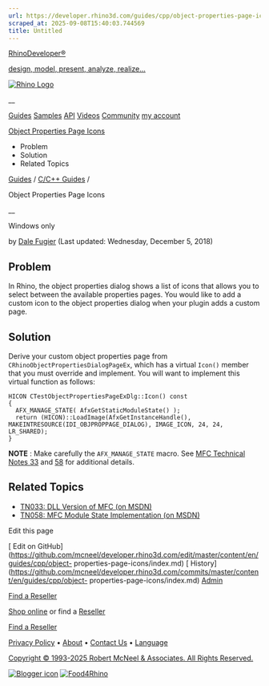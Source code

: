 ```yaml
---
url: https://developer.rhino3d.com/guides/cpp/object-properties-page-icons/
scraped_at: 2025-09-08T15:40:03.744569
title: Untitled
---
```


[RhinoDeveloper®](/)

[design, model, present, analyze, realize...](/)

[![Rhino Logo](https://developer.rhino3d.com/images/rhinodevlogo.png)](/)

__

[Guides](https://developer.rhino3d.com/guides)
[Samples](https://developer.rhino3d.com/samples)
[API](https://developer.rhino3d.com/api)
[Videos](https://developer.rhino3d.com/videos)
[Community](https://discourse.mcneel.com/c/rhino-developer) [my account
](https://www.rhino3d.com/my-account/ "Manage your account, licenses, and
teams")

[Object Properties Page
Icons](https://developer.rhino3d.com/guides/cpp/object-properties-page-icons/)

  * Problem
  * Solution
  * Related Topics

[Guides](https://developer.rhino3d.com/en/guides/) / [C/C++
Guides](https://developer.rhino3d.com/en/guides/cpp/) /

Object Properties Page Icons

__

Windows only

by [Dale Fugier](https://discourse.mcneel.com/u/dale/) (Last updated:
Wednesday, December 5, 2018)

## Problem

In Rhino, the object properties dialog shows a list of icons that allows you
to select between the available properties pages. You would like to add a
custom icon to the object properties dialog when your plugin adds a custom
page.

## Solution

Derive your custom object properties page from
`CRhinoObjectPropertiesDialogPageEx`, which has a virtual `Icon()` member that
you must override and implement. You will want to implement this virtual
function as follows:

    
    
    HICON CTestObjectPropertiesPageExDlg::Icon() const
    {
      AFX_MANAGE_STATE( AfxGetStaticModuleState() );
      return (HICON)::LoadImage(AfxGetInstanceHandle(), MAKEINTRESOURCE(IDI_OBJPROPPAGE_DIALOG), IMAGE_ICON, 24, 24, LR_SHARED);
    }
    

**NOTE** : Make carefully the `AFX_MANAGE_STATE` macro. See [MFC Technical
Notes 33](https://msdn.microsoft.com/en-us/library/hw85e4bb.aspx) and
[58](https://msdn.microsoft.com/en-us/library/ft1t4bbc.aspx) for additional
details.

## Related Topics

  * [TN033: DLL Version of MFC (on MSDN)](https://msdn.microsoft.com/en-us/library/hw85e4bb.aspx)
  * [TN058: MFC Module State Implementation (on MSDN)](https://msdn.microsoft.com/en-us/library/ft1t4bbc.aspx)

Edit this page

[ Edit on
GitHub](https://github.com/mcneel/developer.rhino3d.com/edit/master/content/en/guides/cpp/object-
properties-page-icons/index.md) [
History](https://github.com/mcneel/developer.rhino3d.com/commits/master/content/en/guides/cpp/object-
properties-page-icons/index.md) [ Admin](https://developer.rhino3d.com/admin)

[Find a Reseller](https://www.rhino3d.com/sales)

[Shop online](https://www.rhino3d.com/store) or find a
[Reseller](https://www.rhino3d.com/sales)

[Find a Reseller](https://www.rhino3d.com/sales)

[Privacy Policy](https://www.rhino3d.com/privacy) •
[About](https://www.rhino3d.com/mcneel/about) • [Contact
Us](https://www.rhino3d.com/mcneel/contact) • [
Language](https://www.rhino3d.com/language "Change to a different region or
language")

[Copyright © 1993-2025 Robert McNeel & Associates. All Rights
Reserved.](https://www.rhino3d.com/mcneel/about)

[](https://www.facebook.com/McNeelRhinoceros/)
[](https://twitter.com/bobmcneel) [](https://www.linkedin.com/groups/75313/)
[](https://www.youtube.com/user/RhinoGuide/videos) [](https://vimeo.com/rhino)
[![Blogger
icon](https://developer.rhino3d.com/images/blogger.svg)](http://blog.rhino3d.com/)
[![Food4Rhino](https://developer.rhino3d.com/images/f4r_icon_01.svg)](https://www.food4rhino.com)

